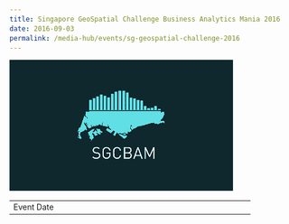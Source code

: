 ```yaml
---
title: Singapore GeoSpatial Challenge Business Analytics Mania 2016
date: 2016-09-03
permalink: /media-hub/events/sg-geospatial-challenge-2016
---
```

![Singapore GeoSpatial Challenge Business Analytics Mania 2016](/images/media-hub/events/till-2020/SG-geospatial-challenge-2016.png) 

<table style="width:100%">
	<tr>
		<td style="width:20%">
			Event Date
		</td>	
		<td style="width:80%”>
			3 - 4 Sep 2018
		</td>
	</tr>
  <tr>
	<td>Location</td>
	<td>NUS University Town</td>	
  </tr>
</table>

*Event Details*
A nationwide competition which aims to generate awareness amongst pre-university students on the subject of geospatial analysis and its application to business scenarios.
